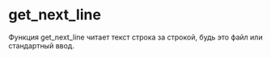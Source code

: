 # get_next_line
Функция get_next_line читает текст строка за строкой, будь это файл или стандартный ввод.
